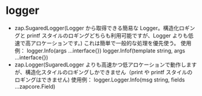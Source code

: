 # logger

- zap.SugaredLogger(Logger から取得できる簡易な Logger。構造化ロギングと printf スタイルのロギングどちらも利用可能ですが、Logger よりも低速で高アロケーションです。)
  これは簡単で一般的な処理を優先使う。
  使用例：
  logger.Info(args ...interface{})
  logger.Infof(template string, args ...interface{})
- zap.Logger(SugaredLogger よりも高速かつ低アロケーションで動作しますが、構造化スタイルのロギングしかできません（print や printf スタイルのロギングはできません)
  使用例：
  logger.Logger.Info(msg string, fields ...zapcore.Field)
